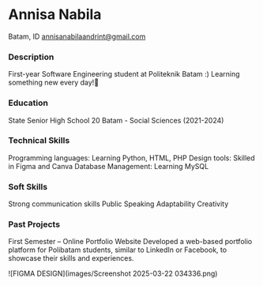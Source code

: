 # Annisa Nabila
Batam, ID
annisanabilaandrint@gmail.com

### Description
First-year Software Engineering student at Politeknik Batam :) Learning something new every day!🌸

### Education
State Senior High School 20 Batam - Social Sciences (2021-2024)

### Technical Skills
Programming languages: Learning Python, HTML, PHP
Design tools: Skilled in Figma and Canva
Database Management: Learning MySQL
### Soft Skills
Strong communication skills
Public Speaking
Adaptability 
Creativity

### Past Projects
First Semester – Online Portfolio Website
Developed a web-based portfolio platform for Polibatam students, similar to LinkedIn or Facebook, to showcase their skills and experiences.

![FIGMA DESIGN](images/Screenshot 2025-03-22 034336.png)
